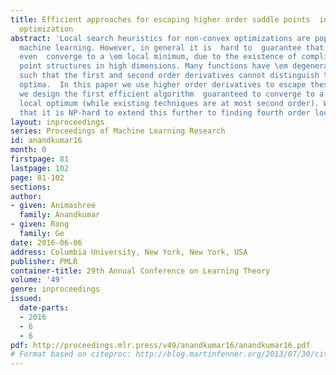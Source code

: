 ```yaml
---
title: Efficient approaches for escaping higher order saddle points  in non-convex
  optimization
abstract: 'Local search heuristics for non-convex optimizations are popular   in applied
  machine learning. However, in general it is  hard to  guarantee that such algorithms
  even  converge to a \em local minimum, due to the existence of complicated saddle
  point structures in high dimensions. Many functions have \em degenerate saddle points
  such that the first and second order derivatives cannot distinguish them with local
  optima.  In this paper we use higher order derivatives to escape these saddle points:
  we design the first efficient algorithm  guaranteed to converge to a third order
  local optimum (while existing techniques are at most second order). We also show
  that it is NP-hard to extend this further to finding fourth order local optima.'
layout: inproceedings
series: Proceedings of Machine Learning Research
id: anandkumar16
month: 0
firstpage: 81
lastpage: 102
page: 81-102
sections: 
author:
- given: Animashree
  family: Anandkumar
- given: Rong
  family: Ge
date: 2016-06-06
address: Columbia University, New York, New York, USA
publisher: PMLR
container-title: 29th Annual Conference on Learning Theory
volume: '49'
genre: inproceedings
issued:
  date-parts:
  - 2016
  - 6
  - 6
pdf: http://proceedings.mlr.press/v49/anandkumar16/anandkumar16.pdf
# Format based on citeproc: http://blog.martinfenner.org/2013/07/30/citeproc-yaml-for-bibliographies/
---
```

